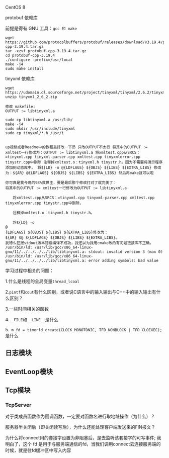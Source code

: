 CentOS 8

protobuf 依赖库

前提是得有 GNU 工具：`gcc 和 make`

```shell
wget https://github.com/protocolbuffers/protobuf/releases/download/v3.19.4/protobuf-cpp-3.19.4.tar.gz
tar -xzvf protobuf-cpp-3.19.4.tar.gz
cd protobuf-cpp-3.19.4
./configure -prefix=/usr/local
make -j4
sudo make install
```

tinyxml 依赖库

```shell
wget https://udomain.dl.sourceforge.net/project/tinyxml/tinyxml/2.6.2/tinyxml_2_6_2.zip
unzip tinyxml_2_6_2.zip

修改 makefile:
OUTPUT := libtinyxml.a

sudo cp libtinyxml.a /usr/lib/
make -j4
sudo mkdir /usr/include/tinyxml
sudo cp tinyxml/*.h /usr/i


up视频或者Readme中的教程最好改一下昂 只改OUTPUT不太行 将其中的OUTPUT := xmltest一行修改为：OUTPUT := libtinyxml.a 将xmltest.cpp从SRCS：=tinyxml.cpp tinyxml-parser.cpp xmltest.cpp tinyxmlerror.cpp tinystr.cpp中删除 注释掉xmltest.o：tinyxml.h tinystr.h。因为不需要将演示程序添加到动态库中。 将${LD} -o @{LDFLAGS} ${OBJS} ${LIBS} ${EXTRA_LIBS} 修改为：${AR} @{LDFLAGS} ${OBJS} ${LIBS} ${EXTRA_LIBS} 然后再make就可以啦

你可真是我今晚的98%救世主，要是最后那个修改打对了就完美了：
将其中的OUTPUT := xmltest一行修改为OUTPUT := libtinyxml.a

　　将xmltest.cpp从SRCS：=tinyxml.cpp tinyxml-parser.cpp xmltest.cpp tinyxmlerror.cpp tinystr.cpp中删除，

　　注释掉xmltest.o：tinyxml.h tinystr.h。

　　将${LD} -o 
@
{LDFLAGS} ${OBJS} ${LIBS} ${EXTRA_LIBS}修改为：
${AR} $@ ${LDFLAGS} ${OBJS} ${LIBS} ${EXTRA_LIBS}。
我特么狂报stdout版本错误编译不成功，我还以为我用cmake改的有问题链接库不正确。
/usr/bin/ld: /usr/lib/gcc/x86_64-linux-gnu/11/../../../../lib/libtinyxml.a: stdout: invalid version 3 (max 0) /usr/bin/ld: /usr/lib/gcc/x86_64-linux-gnu/11/../../../../lib/libtinyxml.a: error adding symbols: bad value
```



学习过程中相关的问题：

1.什么是线程的全局变量`thread_lcoal`

2.`pintf`和`cout`有什么区别，或者说C语言中的输入输出与C++中的输入输出有什么区别？

3.一些时间相关的函数

4.`__FILE`和`__LINE__`是什么

5.` m_fd = timerfd_create(CLOCK_MONOTONIC, TFD_NONBLOCK | TFD_CLOEXEC);`是什么

## 日志模块

## EventLoop模块

## Tcp模块
### TcpServer
对于类成员函数作为回调函数，一定要对函数名进行取地址操作（为什么）？

服务器半关闭后（即关闭读写后），为什么还能处理客户端发送来的FIN报文？

为什么将connect用的套接字设置为非阻塞后，是去监听该套接字的可写事件; 我明白了，这个 fd 是用于与服务端通信的fd，当我们调用connect去连接服务端的时候，就是往fd缓冲区中写入内容